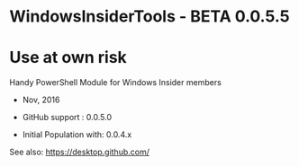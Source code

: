 # WindowsInsiderTools - BETA 0.0.5.5
# Use at own risk
Handy PowerShell Module for Windows Insider members

+ Nov, 2016

+ GitHub support         : 0.0.5.0
+ Initial Population with: 0.0.4.x

See also: https://desktop.github.com/
